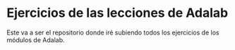 # Ejercicios de las lecciones de Adalab

Este va a ser el repositorio donde iré subiendo todos los ejercicios de los módulos de Adalab.
